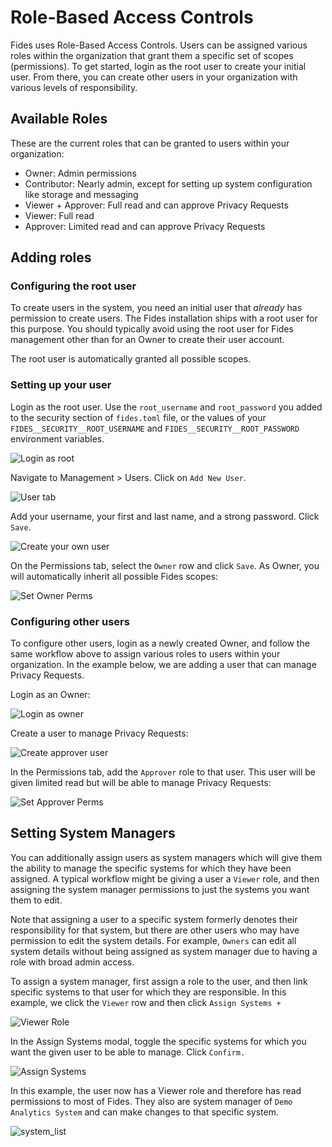 # Role-Based Access Controls

Fides uses Role-Based Access Controls.  Users can be assigned various roles within the organization that grant them a specific set of scopes (permissions).  To get started, login as the root user to create your initial user. From there, you can create other users in your organization with various levels of responsibility.


## Available Roles

These are the current roles that can be granted to users within your organization:

- Owner: Admin permissions
- Contributor: Nearly admin, except for setting up system configuration like storage and messaging
- Viewer + Approver: Full read and can approve Privacy Requests
- Viewer: Full read
- Approver: Limited read and can approve Privacy Requests


## Adding roles

### Configuring the root user

To create users in the system, you need an initial user that *already* has permission to create users.  The Fides installation ships with a root user for this purpose.  You should typically avoid using the root user for Fides management other than for an Owner to create their user account.


The root user is automatically granted all possible scopes.

### Setting up your user 

Login as the root user.  Use the `root_username` and `root_password` you added to the security section of `fides.toml` 
file, or the values of your `FIDES__SECURITY__ROOT_USERNAME` and `FIDES__SECURITY__ROOT_PASSWORD` environment variables.


![Login as root](../../../public/assets/img/configuration/login_as_root.png)

Navigate to Management > Users.  Click on `Add New User`.

![User tab](../../../public/assets/img/configuration/user_tab.png)

Add your username, your first and last name, and a strong password. Click `Save`.

![Create your own user](../../../public/assets/img/configuration/create_user.png)

On the Permissions tab, select the `Owner` row and click `Save`. As Owner, you will automatically inherit all possible Fides scopes:

![Set Owner Perms](../../../public/assets/img/configuration/set_owner_perms.png)


### Configuring other users
To configure other users, login as a newly created Owner, and follow the same workflow above to assign various roles to users within your organization. In the example below, we are adding a user that can manage Privacy Requests.


Login as an Owner:

![Login as owner](../../../public/assets/img/configuration/login_as_owner.png)


Create a user to manage Privacy Requests:

![Create approver user](../../../public/assets/img/configuration/create_john_doe.png)


In the Permissions tab, add the `Approver` role to that user.  This user will be given limited read but will be able to manage Privacy Requests:

![Set Approver Perms](../../../public/assets/img/configuration/approver_role.png)


## Setting System Managers

You can additionally assign users as system managers which will give them the ability to manage the specific systems for which they have been assigned.  A typical workflow might be giving a user a `Viewer` role, and then assigning the system manager permissions to just the systems you want them to edit.

Note that assigning a user to a specific system formerly denotes their responsibility for that system, but there are other users who may have permission to edit the system details.  For example, `Owners` can edit all system details without being assigned as system manager due to having a role with broad admin access.

To assign a system manager, first assign a role to the user, and then link specific systems to that user for which they are responsible.
In this example, we click the `Viewer` row and then click `Assign Systems +`

![Viewer Role](../../../public/assets/img/configuration/viewer_role.png)


In the Assign Systems modal, toggle the specific systems for which you want the given user to be able to manage. Click `Confirm.`

![Assign Systems](../../../public/assets/img/configuration/assign_systems.png)


In this example, the user now has a Viewer role and therefore has read permissions to most of Fides. They also are system manager of `Demo Analytics System` and can make changes to that specific system.

![system_list](../../../public/assets/img/configuration/system_list.png)





